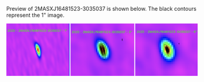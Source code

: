 Preview of 2MASXJ16481523-3035037 is shown below. The black contours represent the 1" image.

![2MASXJ16481523-3035037](2MASXJ16481523-3035037.png "2MASXJ16481523-3035037")
